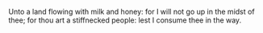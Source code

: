 Unto a land flowing with milk and honey: for I will not go up in the midst of thee; for thou art a stiffnecked people: lest I consume thee in the way.
